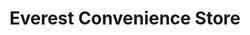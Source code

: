 ---
title: "Everest Convenience Store"
url: /manchester/everest-convenience-store/
shop: Lebensmittel
---